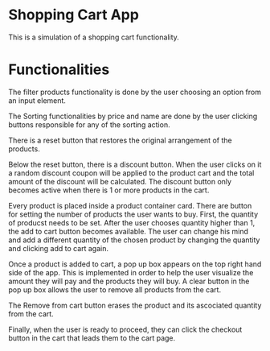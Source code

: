 # Shopping Cart App

This is a simulation of a shopping cart functionality.

# Functionalities

The filter products functionality is done by the user choosing an option from an input element.

The Sorting functionalities by price and name are done by the user clicking buttons responsible for any of the sorting action.

There is a reset button that restores the original arrangement of the products.

Below the reset button, there is a discount button. When the user clicks on it a random discount coupon will be applied to 
the product cart and the total amount of the discount will be calculated. 
The discount button only becomes active when there is 1 or more products in the cart. 

Every product is placed inside a product container card. There are button for setting the number of products the user wants to buy.
First, the quantity of producst needs to be set. After the user chooses quantity higher than 1, the add to cart button becomes available.
The user can change his mind and add a different quantity of the chosen product by changing the quantity and clicking add to cart again.

Once a product is added to cart, a pop up box appears on the top right hand side of the app. This is implemented in order to help the user 
visualize the amount they will pay and the products they will buy. A clear button in the pop up box allows the user to remove all products 
from the cart.

The Remove from cart button erases the product and its ascociated quantity from the cart.

Finally, when the user is ready to proceed, they can click the checkout button in the cart that leads them to the cart page.